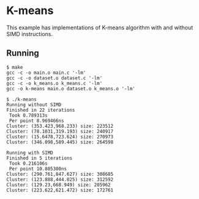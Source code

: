 # K-means

This example has implementations of K-means algorithm with and without SIMD instructions.

## Running

```
$ make
gcc -c -o main.o main.c '-lm'
gcc -c -o dataset.o dataset.c '-lm'
gcc -c -o k_means.o k_means.c '-lm'
gcc -o k-means main.o dataset.o k_means.o '-lm'

$ ./k-means
Running without SIMD
Finished in 22 iterations
 Took 0.789313s
 Per point 8.969466ns
Cluster: (353.423,968.233) size: 223512
Cluster: (78.1031,319.193) size: 240917
Cluster: (15.6478,723.624) size: 270973
Cluster: (346.098,589.445) size: 264598

Running with SIMD
Finished in 5 iterations
 Took 0.216106s
 Per point 10.805300ns
Cluster: (290.761,847.627) size: 308685
Cluster: (123.888,444.025) size: 312592
Cluster: (129.23,668.949) size: 205962
Cluster: (223.622,621.472) size: 172761

```
